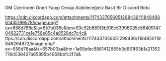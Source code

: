 DM Üzerinden Öneri Yapıp Cevap Alabileceğiniz Basit Bir Discord Botu


https://cdn.discordapp.com/attachments/1174337056051298436/1184849861435199578/image.png?ex=658d786c&is=657b036c&hm=93c92b689f5b516e53996035c5640914704822731ce1e756e85c4a8528dc7c4c&
ttps://cdn.discordapp.com/attachments/1174337056051298436/1184850119846264872/image.png?ex=658d78aa&is=657b03aa&hm=1a68efec5861412665b3d661f63b1a21352718d038427a85895b4958bbfc2f7a&
